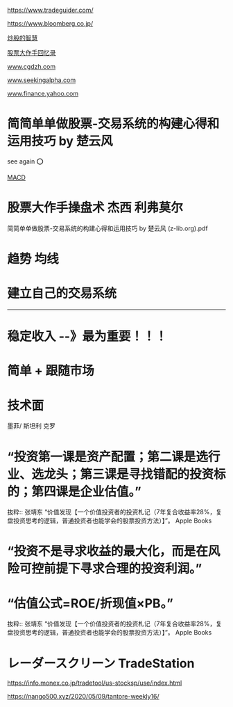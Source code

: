 https://www.tradeguider.com/


https://www.bloomberg.co.jp/

[炒股的智慧](https://github.com/hiro-9999/blog/blob/master/.kabu/%E6%A0%AA/%E6%A0%AA/%E7%82%92%E8%82%A1%E7%9A%84%E6%99%BA%E6%85%A7.md)

[股票大作手回忆录](https://github.com/hiro-9999/blog/blob/master/.kabu/%E6%A0%AA/%E6%A0%AA/%E8%82%A1%E7%A5%A8%E5%A4%A7%E4%BD%9C%E6%89%8B%E5%9B%9E%E5%BF%86%E5%BD%95.md)

www.cgdzh.com

www.seekingalpha.com

www.finance.yahoo.com

# 简简单单做股票-交易系统的构建心得和运用技巧 by 楚云风 
see again ⭕️

[MACD](https://github.com/hiro-9999/blog/blob/master/.kabu/%E6%A0%AA/%E6%A0%AA/MACD.md)

# 股票大作手操盘术 杰西 利弗莫尔

简简单单做股票-交易系统的构建心得和运用技巧 by 楚云风 (z-lib.org).pdf

# 趋势 均线

# 建立自己的交易系统
---

# 稳定收入 --》最为重要！！！

# 简单 + 跟随市场

# 技术面
墨菲/ 斯坦利 克罗

# “投资第一课是资产配置；第二课是选行业、选龙头；第三课是寻找错配的投资标的；第四课是企业估值。”

抜粋:: 张靖东  “价值发现【一个价值投资者的投资札记（7年复合收益率28%，复盘投资思考的逻辑，普通投资者也能学会的股票投资方法）】”。 Apple Books  

# “投资不是寻求收益的最大化，而是在风险可控前提下寻求合理的投资利润。”

# “估值公式=ROE/折现值×PB。”

抜粋:: 张靖东  “价值发现【一个价值投资者的投资札记（7年复合收益率28%，复盘投资思考的逻辑，普通投资者也能学会的股票投资方法）】”。 Apple Books  


# レーダースクリーン TradeStation
https://info.monex.co.jp/tradetool/us-stocksp/use/index.html

https://nango500.xyz/2020/05/09/tantore-weekly16/
